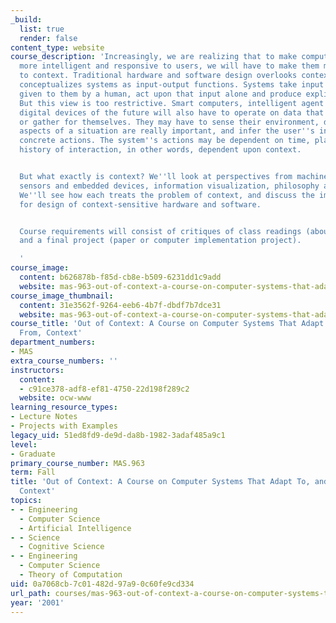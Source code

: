 ```yaml
---
_build:
  list: true
  render: false
content_type: website
course_description: 'Increasingly, we are realizing that to make computer systems
  more intelligent and responsive to users, we will have to make them more sensitive
  to context. Traditional hardware and software design overlooks context because it
  conceptualizes systems as input-output functions. Systems take input explicitly
  given to them by a human, act upon that input alone and produce explicit output.
  But this view is too restrictive. Smart computers, intelligent agent software, and
  digital devices of the future will also have to operate on data that they observe
  or gather for themselves. They may have to sense their environment, decide which
  aspects of a situation are really important, and infer the user''s intention from
  concrete actions. The system''s actions may be dependent on time, place, or the
  history of interaction, in other words, dependent upon context.


  But what exactly is context? We''ll look at perspectives from machine learning,
  sensors and embedded devices, information visualization, philosophy and psychology.
  We''ll see how each treats the problem of context, and discuss the implications
  for design of context-sensitive hardware and software.


  Course requirements will consist of critiques of class readings (about 3 papers/week),
  and a final project (paper or computer implementation project).

  '
course_image:
  content: b626878b-f85d-cb8e-b509-6231dd1c9add
  website: mas-963-out-of-context-a-course-on-computer-systems-that-adapt-to-and-learn-from-context-fall-2001
course_image_thumbnail:
  content: 31e3562f-9264-eeb6-4b7f-dbdf7b7dce31
  website: mas-963-out-of-context-a-course-on-computer-systems-that-adapt-to-and-learn-from-context-fall-2001
course_title: 'Out of Context: A Course on Computer Systems That Adapt To, and Learn
  From, Context'
department_numbers:
- MAS
extra_course_numbers: ''
instructors:
  content:
  - c91ce378-adf8-ef81-4750-22d198f289c2
  website: ocw-www
learning_resource_types:
- Lecture Notes
- Projects with Examples
legacy_uid: 51ed8fd9-de9d-da8b-1982-3adaf485a9c1
level:
- Graduate
primary_course_number: MAS.963
term: Fall
title: 'Out of Context: A Course on Computer Systems That Adapt To, and Learn From,
  Context'
topics:
- - Engineering
  - Computer Science
  - Artificial Intelligence
- - Science
  - Cognitive Science
- - Engineering
  - Computer Science
  - Theory of Computation
uid: 0a7068cb-7c01-482d-97a9-0c60fe9cd334
url_path: courses/mas-963-out-of-context-a-course-on-computer-systems-that-adapt-to-and-learn-from-context-fall-2001
year: '2001'
---
```

